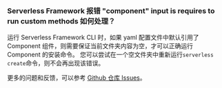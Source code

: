 ### Serverless Framework 报错 "component" input is requires to run custom methods 如何处理？

运行 Serverless Framework CLI 时，如果 yaml 配置文件中默认引用了 Component 组件，则需要保证当前文件夹内容为空，才可以正确运行 Component 的安装命令。
您可以尝试在一个空文件夹中重新运行`serverless create`命令，则不会再出现该错误。


更多的问题和反馈，可以参考 [Github 仓库 Issues](https://github.com/serverless-components?q=tencent)。
